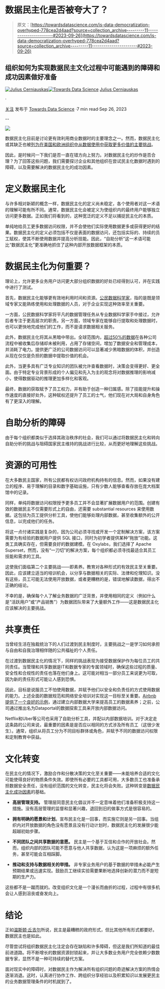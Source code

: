# 数据民主化是否被夸大了？

> 原文：[https://towardsdatascience.com/is-data-democratization-overhyped-778cea2d4aad?source=collection_archive---------11-----------------------#2023-09-26](https://towardsdatascience.com/is-data-democratization-overhyped-778cea2d4aad?source=collection_archive---------11-----------------------#2023-09-26)

## 组织如何为实现数据民主文化过程中可能遇到的障碍和成功因素做好准备

[](https://julius-c.medium.com/?source=post_page-----778cea2d4aad--------------------------------)[![Julius Cerniauskas](../Images/fdff5669f0b16936af3cb59bb4c14526.png)](https://julius-c.medium.com/?source=post_page-----778cea2d4aad--------------------------------)[](https://towardsdatascience.com/?source=post_page-----778cea2d4aad--------------------------------)[![Towards Data Science](../Images/a6ff2676ffcc0c7aad8aaf1d79379785.png)](https://towardsdatascience.com/?source=post_page-----778cea2d4aad--------------------------------) [Julius Cerniauskas](https://julius-c.medium.com/?source=post_page-----778cea2d4aad--------------------------------)

·

[关注](https://medium.com/m/signin?actionUrl=https%3A%2F%2Fmedium.com%2F_%2Fsubscribe%2Fuser%2Fe2a67f237246&operation=register&redirect=https%3A%2F%2Ftowardsdatascience.com%2Fis-data-democratization-overhyped-778cea2d4aad&user=Julius+Cerniauskas&userId=e2a67f237246&source=post_page-e2a67f237246----778cea2d4aad---------------------post_header-----------) 发布于 [Towards Data Science](https://towardsdatascience.com/?source=post_page-----778cea2d4aad--------------------------------) ·7 min read·Sep 26, 2023[](https://medium.com/m/signin?actionUrl=https%3A%2F%2Fmedium.com%2F_%2Fvote%2Ftowards-data-science%2F778cea2d4aad&operation=register&redirect=https%3A%2F%2Ftowardsdatascience.com%2Fis-data-democratization-overhyped-778cea2d4aad&user=Julius+Cerniauskas&userId=e2a67f237246&source=-----778cea2d4aad---------------------clap_footer-----------)

--

[](https://medium.com/m/signin?actionUrl=https%3A%2F%2Fmedium.com%2F_%2Fbookmark%2Fp%2F778cea2d4aad&operation=register&redirect=https%3A%2F%2Ftowardsdatascience.com%2Fis-data-democratization-overhyped-778cea2d4aad&source=-----778cea2d4aad---------------------bookmark_footer-----------)![](../Images/37afa1efcbbb7e0ca6e7028dc40e0ad7.png)

数据民主化目前是讨论更有效利用商业数据时的主要理念之一。然而，数据民主化或其缺乏也被[列为在美国和欧洲组织中从数据使用中获取更多价值的主要挑战](https://www.statista.com/statistics/1267748/data-challenges-business-value-organizations/)。

因此，是时候问一下我们是否一直在错方向上努力。对数据民主化的炒作是否合理？为了回答这些问题，我们需要探讨企业和其他组织在尝试民主化数据时遇到的障碍，以及需要解决的数据民主化的成功因素。

# 定义数据民主化

与许多相对新颖的概念一样，数据民主化的定义尚未稳定，各个使用者对这一术语的理解可能有所不同。通常，数据民主化会被定义为使组织内的最终用户能够独立访问更多数据。正如我们将看到的，这种宽泛的定义不足以捕捉民主化的本质。

单纯地给员工更多数据访问权限，并不会使他们实际使用数据更多或获得更好的结果。数据民主化的定义必须包括不仅是表面的数据访问，还包括实际的、持续的员工赋权，使其不断使用数据并提高分析技能。因此，“自助分析”这一术语可能比“数据民主化”更准确地抓住了这种内部开放数据框架的本质。

# 数据民主化为何重要？

理论上，允许更多业务用户访问更大部分组织数据的好处已经得到认可，并在实践中进行了测试。

首先，数据民主化能够更有效地利用时间和资源。[公民数据科学家](https://core.ac.uk/reader/326836340)，指的是既是领域专家又能熟练使用和处理数据的人员，对于企业实现这种效率至关重要。

一方面，公民数据科学家将平凡的数据管理任务从专业数据科学家手中接过，允许后者专注于更高层次的职责。另一方面，领域专家在能够自行提取和处理数据时，也可以更快地完成他们的工作，而不是请求数据相关服务。

此外，数据民主化将其从黑暗中带出。全球范围内，[超过50%的数据](https://www.tessi.eu/wp-content/uploads/2023/02/human-interactive-guide-dark-data-web-2023-en.pdf)在各种公司流程中被收集后存储却未被利用，占用了存储空间，增加了数据安全和管理成本，并消耗了电力。提供更广泛的公司数据访问可以显著减少黑暗数据的体积，并创造从现在仅仅是负担的数据中提取价值的机会。

此外，当更多具有广泛专业知识的团队被允许查看数据时，决策会变得更好、更全面。由于特定专业背景形成的个人偏见和先入为主的观念将对数据推理的影响减小，使得数据驱动的推理更加多样化和客观。

最终，数据的获取赋予了员工权力，并有助于创造一种归属感。除了技能提升和操作速度的直接好处外，这种赋权还提升了员工的士气，他们现在对大局和自身角色有了更深入的理解。

# 自助分析的障碍

由于每个组织都类似于选择其政治秩序的社会，我们可以通过将数据民主化和转向自助分析的挑战与阻碍国家民主维持的挑战进行比较，从而更好地理解这些挑战。

# 资源的可用性

在大多数民主国家，所有公民都有权访问政府机构持有的信息。然而，如果没有建立的程序、易于理解的目录和数字基础设施，只有少数人能够查看存放在庞大档案馆中的记录。

同样，单纯将数据访问权限授予更多员工并不会显著扩展数据用户的范围。创建有效的数据民主不仅需要形式上的自由，还需要 substantial resources 来使用数据。这包括为员工提供分析工具，使他们能够处理内部数据，甚至收集额外的公开信息，以完成他们的任务。

将这一点付诸实践是复杂的，因为公司必须寻找或开发一个定制解决方案，该方案需要为有经验的数据用户提供 SQL 接口，同时为初学者提供某种“拖放”功能。这类工具确实存在，但需要良好的数据建模。在 Oxylabs，我们选择了 Apache Superset，然而，没有“一刀切”的解决方案，每个组织都必须寻找最适合其员工技能和需求的工具。

这使我们面临第二个主要挑战——即素养。教育对各种形式的有效民主至关重要。因此，应该建立适当的培训机会，以分享与数据相关的实际、法律和伦理知识。没有这些，员工可能无法使用开放数据，或者更糟糕的是，错误地解读数据，得出不正确的结论。

不幸的是，确保每个人了解业务数据的广泛背景，并使用相同的定义（例如什么是“活跃用户”或“产品销售”）为数据团队带来了大量额外工作——这是数据民主化应该解决的主要挑战。

# 共享责任

当曾经生活在独裁统治下的人们过渡到民主制度时，主要挑战之一是学习如何承担与自由和自我治理相伴随的公共福祉的个人责任。

在过渡到数据民主化的情况下，同样的挑战表现为接受数据保护作为每位员工的共同责任。当管理和共享数据是IT和数据专家的专属领域时，确保这些过程的质量、安全性和合规性的责任也落在他们身上。这可能对相当一部分员工来说更为可取，因为新的责任形式可能让人感到恐惧。

因此，目标是说服员工不怕使用数据，并赋予他们以安全和负责任的方式使用数据的能力。上述全面的数据规范和网络安全培训对实现这一目标至关重要。[Airbnb提供了一个良好的示例](https://www.researchgate.net/profile/Christine-Legner-2/publication/354906721_Data_democratization_toward_a_deeper_understanding/links/61539051fd7b3d1215599a07/Data-democratization-toward-a-deeper-understanding.pdf)，通过建立内部数据大学来提高员工的数据素养；之前，公司通过推出名为Dataportal的数据探索工具来开放内部数据访问。

Netflix和Uber等公司也采用了自助分析工具，并配以内部数据培训。对于决定走这条路的公司来说，最重要的因素是是否应以相同的方式涉及所有员工（这很少发生）。通常，组织从将员工分为不同目标群体或角色，并赋予不同的数据访问权限和定制教育中获益。

# 文化转变

在民主化的情况下，激励合作和分散决策的文化至关重要——未能培养合适的文化可能使得良好的物质条件失效。即使所有必要的工具都可用，大多数员工也准备承担数据安全责任，没有组织范围的文化转变，民主化将会失败。这种转变是[数据民主化成功因素](https://arxiv.org/ftp/arxiv/papers/2212/2212.03059.pdf)的基础。

+   **高层管理支持。** 管理层同意民主化倡议并不一定意味着他们准备积极支持这一措施。没有高层管理的监督和显著兴趣，退回到旧的做事方式是很容易的。

+   **拥有明确的愿景和计划**。宣布民主化是一回事，而实施它则是另一回事。当组织内对开放数据的角色没有愿景且没有行动计划时，数据民主化的发展很少能超越初始步骤。

+   **不同团队之间共享数据的意愿。** 民主是一个基于互信和合作的开放社会。然而，组织内部的团队可能不愿意与他人共享数据，认为这是一项麻烦的额外任务，甚至可能会互相踩脚。

+   **推动和支持与数据相关的举措。** 非专家业务用户的基于数据的举措未必能产生预期结果或迅速实现。鼓励员工继续实验需要果断地选择创新的潜力而不是短期的生产力。

这些都不是一蹴而就的。改变组织文化是一个漫长而曲折的过程，过程中有很多机会让人感到沮丧或奋发向上。

# 结论

正如[温斯顿·丘吉尔](https://richardlangworth.com/worst-form-of-government)所说，民主是最糟糕的政府形式，但比其他所有形式都要好。数据民主也是如此。

尽管尝试将组织数据民主化注定会存在缺陷和许多障碍，但这是我们所知道的最佳前进道路。将不断增长的数据资源封锁起来，并让大多数业务用户完全依赖少数数据专家，显然不是一种可持续的替代方案。

面对现实中的障碍时，对数据民主作为解决所有组织问题的奇迹解决方案的热情会逐渐消退。这时，认真进行协作工作、跨组织分享经验以及积累知识以发展更民主的业务数据管理条件的时机就到了。
